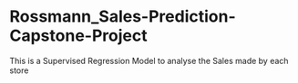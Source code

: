 # Rossmann_Sales-Prediction-Capstone-Project
This is a Supervised Regression Model to analyse the Sales made by each store 
